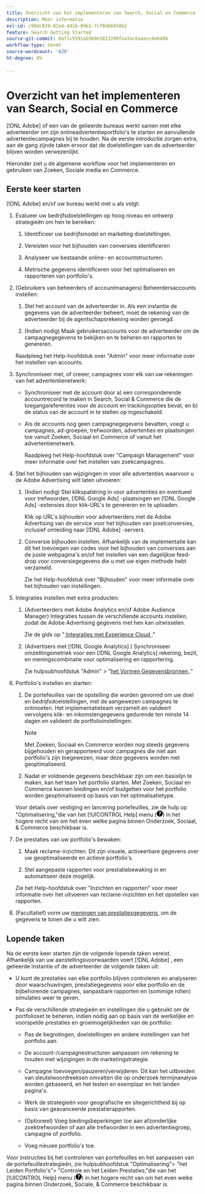 ```yaml
---
title: Overzicht van het implementeren van Search, Social en Commerce
description: Meer informatie
exl-id: c99dc029-81e4-4416-89b1-7cf8d66658b2
feature: Search Getting Started
source-git-commit: 0af1c5591a59b9e1813209fea3ac6aaecc0e649b
workflow-type: tm+mt
source-wordcount: '820'
ht-degree: 0%

---
```


# Overzicht van het implementeren van Search, Social en Commerce

[!DNL Adobe] of een van de gelieerde bureaus werkt samen met elke adverteerder om zijn onlineadvertentieportfolio&#39;s te starten en aanvullende advertentiecampagnes bij te houden. Na de eerste introductie zorgen extra, aan de gang zijnde taken ervoor dat de doelstellingen van de adverteerder blijven worden verwezenlijkt.

Hieronder ziet u de algemene workflow voor het implementeren en gebruiken van Zoeken, Sociale media en Commerce.

## Eerste keer starten

[!DNL Adobe] en/of uw bureau werkt met u als volgt:

1. Evalueer uw bedrijfsdoelstellingen op hoog niveau en ontwerp strategieën om hen te bereiken:

   1. Identificeer uw bedrijfsmodel en marketing doelstellingen.

   1. Vereisten voor het bijhouden van conversies identificeren

   1. Analyseer uw bestaande online- en accountstructuren.

   1. Metrische gegevens identificeren voor het optimaliseren en rapporteren van portfolio&#39;s.

1. (Gebruikers van beheerders of accountmanagers) Beheerdersaccounts instellen:

   1. Stel het account van de adverteerder in. Als een instantie de gegevens van de adverteerder beheert, moet de rekening van de adverteerder bij de agentschapsrekening worden gevoegd.

   1. (Indien nodig) Maak gebruikersaccounts voor de adverteerder om de campagnegegevens te bekijken en te beheren en rapporten te genereren.

   Raadpleeg het Help-hoofdstuk over &quot;Admin&quot; voor meer informatie over het instellen van accounts.

1. Synchroniseer met, of creeer, campagnes voor elk van uw rekeningen van het advertentienetwerk:

   * Synchroniseer met de account door a) een corresponderende accountrecord te maken in Search, Social &amp; Commerce die de toegangsreferenties voor de account en trackingsopties bevat, en b) de status van de account in te stellen op ingeschakeld.

   * Als de accounts nog geen campagnegegevens bevatten, voegt u campagnes, ad-groepen, trefwoorden, advertenties en plaatsingen toe vanuit Zoeken, Sociaal en Commerce of vanuit het advertentienetwerk.

     Raadpleeg het Help-hoofdstuk over &quot;Campaign Management&quot; voor meer informatie over het instellen van zoekcampagnes.

1. Stel het bijhouden van wijzigingen in voor alle advertenties waarvoor u de Adobe Advertising wilt laten uitvoeren:

   1. (Indien nodig) Stel klikspatiëring in voor advertenties en eventueel voor trefwoorden, [!DNL Google Ads] -plaatsingen en [!DNL Google Ads] -extensies door klik-URL&#39;s te genereren en te uploaden.

      Klik op URL&#39;s bijhouden voor adverteerders met de Adobe Advertising van de service voor het bijhouden van pixelconversies, inclusief omleiding naar [!DNL Adobe] -servers.

   1. Conversie bijhouden instellen. Afhankelijk van de implementatie kan dit het toevoegen van codes voor het bijhouden van conversies aan de juiste webpagina&#39;s en/of het instellen van een dagelijkse feed-drop voor conversiegegevens die u met uw eigen methode hebt verzameld.

      Zie het Help-hoofdstuk over &quot;Bijhouden&quot; voor meer informatie over het bijhouden van instellingen.

1. Integraties instellen met extra producten:

   1. (Adverteerders met Adobe Analytics en/of Adobe Audience Manager) Integraties tussen de verschillende accounts instellen, zodat de Adobe Advertising gegevens met hen kan uitwisselen.

      Zie de gids op &quot;[&#x200B; Integraties met Experience Cloud &#x200B;](/help/integrations/home.md).&quot;

   1. (Advertisers met [!DNL Google Analytics] ) Synchroniseer omzettingsmetriek voor een [!DNL Google Analytics] rekening, bezit, en meningscombinatie voor optimalisering en rapportering.

      Zie hulpsubhoofdstuk &quot;Admin&quot; > &quot;[&#x200B; het Vormen Gegevensbronnen &#x200B;](/help/search-social-commerce/admin/data-sources/data-source-about.md).&quot;

1. Portfolio&#39;s instellen en starten:

   1. De portefeuilles van de opstelling die worden gevormd om uw doel en bedrijfsdoelstellingen, met de aangewezen campagnes te ontmoeten. Het implementatieteam verzamelt en valideert vervolgens klik- en inkomstengegevens gedurende ten minste 14 dagen en valideert de portfolioinstellingen.

      >[!NOTE]
      >
      >Met Zoeken, Sociaal en Commerce worden nog steeds gegevens bijgehouden en gerapporteerd voor campagnes die niet aan portfolio&#39;s zijn toegewezen, maar deze gegevens worden niet geoptimaliseerd.

   1. Nadat er voldoende gegevens beschikbaar zijn om een basislijn te maken, kan het team het portfolio starten. Met Zoeken, Sociaal en Commerce kunnen biedingen en/of budgetten voor het portfolio worden geoptimaliseerd op basis van het optimalisatietype.

   Voor details over vestiging en lancering portefeuilles, zie de hulp op &quot;Optimalisering,&quot;die van het [!UICONTROL Help] menu (![&#x200B; het menu van de Hulp &#x200B;](/help/search-social-commerce/assets/help-main-menu.png " menu van de Hulp ")) in het hogere recht van om het even welke pagina binnen Onderzoek, Sociaal, &amp; Commerce beschikbaar is.

1. De prestaties van uw portfolio&#39;s bewaken:

   1. Maak reclame-inzichten. Dit zijn visuele, activeerbare gegevens over uw geoptimaliseerde en actieve portfolio&#39;s.

   1. Stel aangepaste rapporten voor prestatiebewaking in en automatiseer deze mogelijk.

   Zie het Help-hoofdstuk over &quot;Inzichten en rapporten&quot; voor meer informatie over het uitvoeren van reclame-inzichten en het opstellen van rapporten.

1. (Facultatief) vorm uw [&#x200B; meningen van prestatiesgegevens &#x200B;](/help/search-social-commerce/common-tasks/data-views/data-views-about.md) om de gegevens te tonen die u wilt zien.

## Lopende taken

Na de eerste keer starten zijn de volgende lopende taken vereist. Afhankelijk van uw aanstellingsvoorwaarden voert [!DNL Adobe] , een gelieerde instantie of de adverteerder de volgende taken uit:

* U kunt de prestaties van elke portfolio blijven controleren en analyseren door waarschuwingen, prestatiegegevens voor elke portfolio en de bijbehorende campagnes, aanpasbare rapporten en (sommige rollen) simulaties weer te geven.

* Pas de verschillende strategieën en instellingen die u gebruikt om de portfolioset te beheren, indien nodig aan op basis van de werkelijke en voorspelde prestaties en groeimogelijkheden van de portfolio:

   * Pas de begrotingen, doelstellingen en andere instellingen van het portfolio aan.

   * De account-/campagnestructuren aanpassen om rekening te houden met wijzigingen in de marketingstrategie.

   * Campagne toevoegen/pauzeren/verwijderen. Dit kan het uitbreiden van sleutelwoordreeksen omvatten die op onderzoek termijnanalyse worden gebaseerd, en het testen en exemplaar en het landen pagina&#39;s.

   * Werk de strategieën voor geografische en sitegerichtheid bij op basis van geavanceerde prestatierapporten.

   * (Optioneel) Voeg biedingsbeperkingen toe aan afzonderlijke zoektrefwoorden of aan alle trefwoorden in een advertentiegroep, campagne of portfolio.

   * Voeg nieuwe portfolio&#39;s toe.

Voor instructies bij het controleren van portefeuilles en het aanpassen van de portefeuillestrategieën, zie hulpsubhoofdstuk &quot;Optimalisering&quot;> &quot;het Leiden Portfolio&#39;s&quot;> &quot;Controle en het Leiden Prestaties,&quot;die van het [!UICONTROL Help] menu (![&#x200B; het menu van de Hulp &#x200B;](/help/search-social-commerce/assets/help-main-menu.png " menu van de Hulp ")) in het hogere recht van om het even welke pagina binnen Onderzoek, Sociale, &amp; Commerce beschikbaar is.
